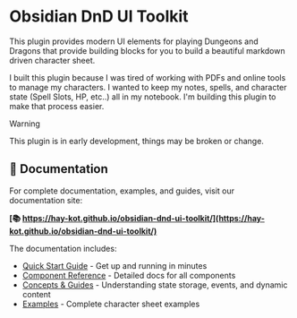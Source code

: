 # Obsidian DnD UI Toolkit

This plugin provides modern UI elements for playing Dungeons and Dragons that provide building blocks for you to build
a beautiful markdown driven character sheet.

I built this plugin because I was tired of working with PDFs and online tools to manage my characters. I wanted to keep my notes, spells, and character state (Spell Slots, HP, etc..) all in my notebook. I'm building this plugin to make that process easier.

> [!WARNING]
> This plugin is in early development, things may be broken or change.

## 📖 Documentation

For complete documentation, examples, and guides, visit our documentation site:

**[📚 https://hay-kot.github.io/obsidian-dnd-ui-toolkit/](https://hay-kot.github.io/obsidian-dnd-ui-toolkit/)**

The documentation includes:
- [Quick Start Guide](https://hay-kot.github.io/obsidian-dnd-ui-toolkit/quick-start.html) - Get up and running in minutes
- [Component Reference](https://hay-kot.github.io/obsidian-dnd-ui-toolkit/components/ability-scores.html) - Detailed docs for all components
- [Concepts & Guides](https://hay-kot.github.io/obsidian-dnd-ui-toolkit/concepts/state-storage.html) - Understanding state storage, events, and dynamic content
- [Examples](https://hay-kot.github.io/obsidian-dnd-ui-toolkit/examples/wizard.html) - Complete character sheet examples
